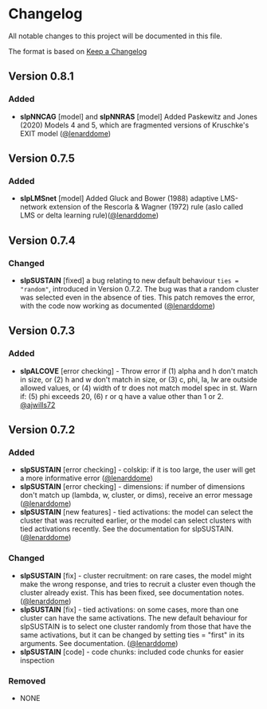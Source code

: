# Changelog

All notable changes to this project will be documented in this file.

The format is based on [Keep a Changelog](https://keepachangelog.com/en/1.0.0/)

## Version 0.8.1

### Added

- **slpNNCAG** [model] and **slpNNRAS** [model] Added Paskewitz and Jones (2020) Models 4 and 5, which are fragmented versions of Kruschke's EXIT model ([@lenarddome](https://github.com/lenarddome))

## Version 0.7.5

### Added

- **slpLMSnet** [model] Added Gluck and Bower (1988) adaptive LMS-network
    extension of the Rescorla & Wagner (1972) rule (aslo called LMS or delta
    learning rule)([@lenarddome](https://github.com/lenarddome))

## Version 0.7.4

### Changed

- **slpSUSTAIN** [fixed] a bug relating to new default behaviour `ties = "random"`, introduced in Version 0.7.2. The bug was that a random cluster was selected even in the absence of ties. This patch removes the error, with the code now working as documented ([@lenarddome](https://github.com/lenarddome))

## Version 0.7.3

### Added

- **slpALCOVE** [error checking] - Throw error if (1) alpha and h don't match
  in size, or (2) h and w don't match in size, or (3) c, phi, la, lw are
  outside allowed values, or (4) width of tr does not match model spec in
  st. Warn if: (5) phi exceeds 20, (6) r or q have a value other than 1
  or 2. [@ajwills72](https://www.andywills.info)

## Version 0.7.2

### Added

- **slpSUSTAIN** [error checking] - colskip: if it is too large, the user will get a
    more informative error ([@lenarddome](https://github.com/lenarddome))
- **slpSUSTAIN** [error checking] - dimensions: if number of dimensions don't match
    up (lambda, w, cluster, or dims), receive an error message ([@lenarddome](https://github.com/lenarddome))
-  **slpSUSTAIN** [new features]  - tied activations: the model can select the
    cluster that was recruited earlier,
    or the model can select clusters with tied activations recently. See
    the documentation for slpSUSTAIN. ([@lenarddome](https://github.com/lenarddome))

### Changed

- **slpSUSTAIN** [fix] - cluster recruitment: on rare cases, the model might make the
  wrong response, and tries to recruit a cluster even though the cluster already exist.
  This has been fixed, see documentation notes. ([@lenarddome](https://github.com/lenarddome))
- **slpSUSTAIN** [fix]  - tied activations: on some cases, more than one cluster can
  have the same activations. The new default behaviour for slpSUSTAIN is to
  select one cluster randomly from those that have the same activations, but
  it can be changed by setting ties = "first" in its arguments. See documentation.
  ([@lenarddome](https://github.com/lenarddome))
- **slpSUSTAIN** [code] - code chunks: included code chunks for easier inspection

### Removed

- NONE

